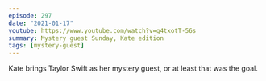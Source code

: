 ```yaml
---
episode: 297
date: "2021-01-17"
youtube: https://www.youtube.com/watch?v=g4txotT-56s
summary: Mystery guest Sunday, Kate edition
tags: [mystery-guest]
---
```

Kate brings Taylor Swift as her mystery guest, or at least that was the goal.
